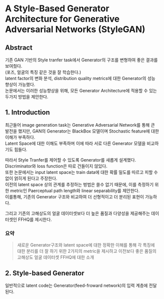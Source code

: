 # A Style-Based Generator Architecture for Generative Adversarial Networks (StyleGAN)  

## Abstract  

기존 GAN 기반의 Style tranfer task에서 Generator의 구조를 변형하여 좋은 결과를 보여줬다.  
(포즈, 얼굴의 특징 같은 것을 잘 학습한다.)  
latent factor의 변화 분석, distribution quality metrics에 대한 Generator의 성능 향상이 가능했다.  
논문에서는 이러한 성능향상을 위해, 모든 Generator Architecture에 적용할 수 있는 두가지 방법을 제안한다.  

## 1. Introduction  

최근들어 image generation task는 Generative Adversarial Network를 통해 큰 발전을 했지만, GAN의 Generator는 BlackBox 모델이며 Stochastic feature에 대한 이해가 부족하다.  
Latent Space에 대한 이해도 부족하며 이에 따라 서로 다른 Generator 모델을 비교하기도 힘들다.  

따라서 Style Tranfer를 제어할 수 있도록 Generator를 새롭게 설계했다. Discriminator와 loss function은 따로 건들이지 않있다.  
또한 논문에서는 input latent space는 train data에 대한 확률 밀도를 따르고 피할 수 없이 얽히게 된다고 주장한다.  
이전의 latent space 상의 관계를 추정하는 벙법은 쓸수 없기 때문에, 이를 측정하기 위한 metric인 Paerceptual path length와 linear separability를 제안한다.  
이를통해, 기존의 Generator 구조와 비교하여 더 선형적이고 더 분리된 표현이 가능하다.  

그리고 기존의 고해상도의 얼굴 데이터셋보다 더 높은 품질과 다양성을 제공해주는 데이터셋인 FFHQ를 제시한다.  

### 요약  
> 새로운 Generator구조와 latent space에 대한 정확한 이해를 통해 각 특징에 대한 분리를 더 잘 하기 위한 2가지의 metric을 제시하고 이전보다 좋은 품질의 고해상도 얼굴 데이터셋 FFHQ에 대한 소개  

## 2. Style-based Generator  

일반적으로 latent code는 Generator(feed-froward network)의 입력 계층에 전달된다.  
